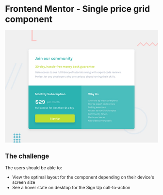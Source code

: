 # Frontend Mentor - Single price grid component

![Design preview for the Single price grid component coding challenge](./design/desktop-preview.jpg)

## The challenge

The users should be able to:

- View the optimal layout for the component depending on their device's screen size
- See a hover state on desktop for the Sign Up call-to-action
